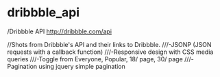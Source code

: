 dribbble_api
============

/Dribbble API
http://dribbble.com/api

//Shots from Dribbble's API and their links to Dribbble.
///-JSONP (JSON requests with a callback function)
///-Responsive design with CSS media queries
///-Toggle from Everyone, Popular, 18/ page, 30/ page
///-Pagination using jquery simple pagination
